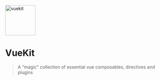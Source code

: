 <img width="96" alt="vuekit" src="https://user-images.githubusercontent.com/30624279/233440946-072b5fb7-aef7-4c4b-a4df-1b5e609e0760.png">

# VueKit

> A "magic" collection of essential vue composables, directives and plugins
